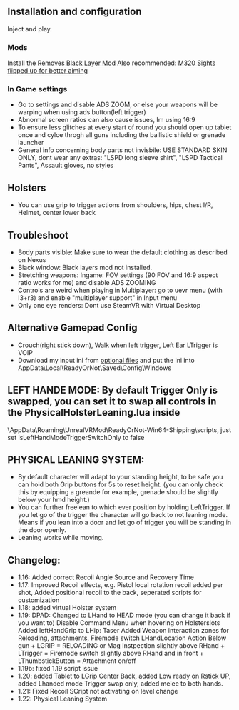 ## Installation and configuration
Inject and play.
### Mods
Install the [Removes Black Layer Mod](https://www.nexusmods.com/readyornot/mods/4229)
Also recommended: [M320 Sights flipped up for better aiming](https://www.nexusmods.com/readyornot/mods/3605)
### In Game settings
- Go to settings and disable ADS ZOOM, or else your weapons will be warping when using ads button(left trigger)
- Abnormal screen ratios can also cause issues, Im using 16:9
- To ensure less glitches at every start of round you should open up tablet once and cylce throgh all guns including the ballistic shield or grenade launcher
- General info concerning body parts not invisbile: USE STANDARD SKIN ONLY, dont wear any extras:
"LSPD long sleeve shirt", "LSPD Tactical Pants", Assault gloves, no styles
## Holsters
- You can use grip to trigger actions from shoulders, hips, chest l/R, Helmet, center lower back
## Troubleshoot
- Body parts visible: Make sure to wear the default clothing as described on Nexus
- Black window: Black layers mod not installed.
- Stretching weapons: Ingame: FOV settings (90 FOV and 16:9 aspect ratio works for me) and disable ADS ZOOMING
- Controls are weird when playing in Multiplayer: go to uevr menu (with l3+r3) and enable "multiplayer support" in Input menu
- Only one eye renders: Dont use SteamVR with Virtual Desktop
## Alternative Gamepad Config
- Crouch(right stick down), Walk when left trigger, Left Ear LTrigger is VOIP
- Download my input ini from [optional files](https://www.nexusmods.com/readyornot/mods/3612?tab=files) and put the ini into AppData\Local\ReadyOrNot\Saved\Config\Windows
## LEFT HANDE MODE: By default Trigger Only is swapped, you can set it to swap all controls in the PhysicalHolsterLeaning.lua inside
\AppData\Roaming\UnrealVRMod\ReadyOrNot-Win64-Shipping\scripts, just set isLeftHandModeTriggerSwitchOnly to false
## PHYSICAL LEANING SYSTEM:
- By default character will adapt to your standing height, to be safe you can hold both Grip buttons for 5s to reset height.
  (you can only check this by equipping a greande for example, grenade should be slightly below your hmd height.)
- You can further freelean to which ever position by holding LeftTrigger. If you let go of the trigger the character will go back to not leaning mode.
  Means if you lean into a door and let go of trigger you will be standing in the door openly.
- Leaning works while moving.
## Changelog:
- 1.16: Added correct Recoil Angle Source and Recovery Time
- 1.17: Improved Recoil effects, e.g. Pistol local rotation recoil added per shot,
	Added positional recoil to the back, seperated scripts for customization
- 1.18: added virtual Holster system
- 1.19: DPAD: Changed to LHand to HEAD mode (you can change it back if you want to)
	Disable Command Menu when hovering on Holsterslots
	Added leftHandGrip to LHip: Taser
	Added Weapon interaction zones for Reloading, attachments, Firemode switch
	LHandLocation                                 Action
	Below gun + LGRIP = RELOADING or Mag Instpection
	slightly above RHand + LTrigger = Firemode switch
	slightly above RHand and in front + LThumbstickButton = Attachment on/off
- 1.19b: fixed 1.19 script issue
- 1.20: added Tablet to LGrip Center Back, added Low ready on Rstick UP, added Lhanded mode Trigger swap only, added melee to both hands.
- 1.21: Fixed Recoil SCript not activating on level change
- 1.22: Physical Leaning System
